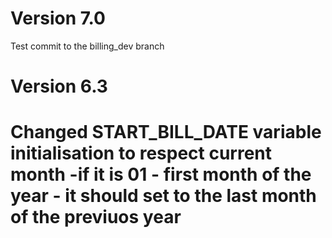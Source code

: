 # Version 7.0
Test commit to the billing_dev branch

# Version 6.3
# Changed START_BILL_DATE variable initialisation to respect current month -if it is 01 - first month of the year - it should set to the last month of the previuos year